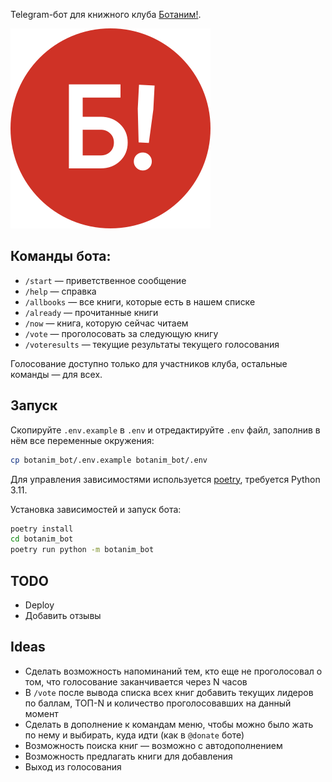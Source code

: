 Telegram-бот для книжного клуба [Ботаним!](https://botanim.to.digital).

[![alt text](botanim-logo.svg)](http://google.com.au/)

## Команды бота:

- `/start` — приветственное сообщение
- `/help` — справка
- `/allbooks` — все книги, которые есть в нашем списке
- `/already` — прочитанные книги
- `/now` — книга, которую сейчас читаем
- `/vote` — проголосовать за следующую книгу
- `/voteresults` — текущие результаты текущего голосования

Голосование доступно только для участников клуба, остальные команды — для всех.

## Запуск

Скопируйте `.env.example` в `.env` и отредактируйте `.env` файл, заполнив в нём все переменные окружения:

```bash
cp botanim_bot/.env.example botanim_bot/.env
```

Для управления зависимостями используется [poetry](https://python-poetry.org/),
требуется Python 3.11.

Установка зависимостей и запуск бота:

```bash
poetry install
cd botanim_bot
poetry run python -m botanim_bot
```

## TODO

- Deploy
- Добавить отзывы

## Ideas

- Сделать возможность напоминаний тем, кто еще не проголосовал о том, что голосование заканчивается через N часов
- В `/vote` после вывода списка всех книг добавить текущих лидеров по баллам, ТОП-N и количество проголосовавших на данный момент
- Сделать в дополнение к командам меню, чтобы можно было жать по нему и выбирать, куда идти (как в `@donate` боте)
- Возможность поиска книг — возможно с автодополнением
- Возможность предлагать книги для добавления
- Выход из голосования
